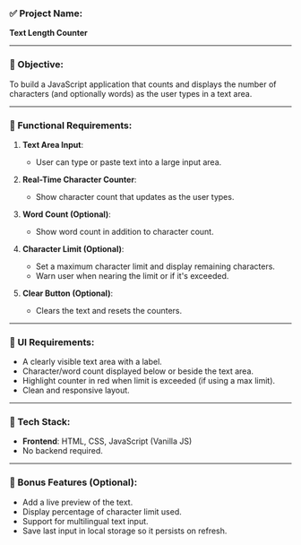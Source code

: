 ### ✅ Project Name:
**Text Length Counter**

---

### 🎯 Objective:
To build a JavaScript application that counts and displays the number of characters (and optionally words) as the user types in a text area.

---

### 🧩 Functional Requirements:

1. **Text Area Input**:
   - User can type or paste text into a large input area.

2. **Real-Time Character Counter**:
   - Show character count that updates as the user types.

3. **Word Count (Optional)**:
   - Show word count in addition to character count.

4. **Character Limit (Optional)**:
   - Set a maximum character limit and display remaining characters.
   - Warn user when nearing the limit or if it's exceeded.

5. **Clear Button (Optional)**:
   - Clears the text and resets the counters.

---

### 🎨 UI Requirements:

- A clearly visible text area with a label.
- Character/word count displayed below or beside the text area.
- Highlight counter in red when limit is exceeded (if using a max limit).
- Clean and responsive layout.

---

### 🔧 Tech Stack:

- **Frontend**: HTML, CSS, JavaScript (Vanilla JS)
- No backend required.

---

### 🧪 Bonus Features (Optional):

- Add a live preview of the text.
- Display percentage of character limit used.
- Support for multilingual text input.
- Save last input in local storage so it persists on refresh.
